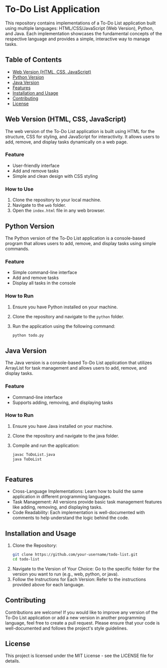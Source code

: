 # To-Do List Application

This repository contains implementations of a To-Do List application built using multiple languages: HTML/CSS/JavaScript (Web Version), Python, and Java. Each implementation showcases the fundamental concepts of the respective language and provides a simple, interactive way to manage tasks.

## Table of Contents

- [Web Version (HTML, CSS, JavaScript)](#web-version-html-css-javascript)
- [Python Version](#python-version)
- [Java Version](#java-version)
- [Features](#features)
- [Installation and Usage](#installation-and-usage)
- [Contributing](#contributing)
- [License](#license)

## Web Version (HTML, CSS, JavaScript)

The web version of the To-Do List application is built using HTML for the structure, CSS for styling, and JavaScript for interactivity. It allows users to add, remove, and display tasks dynamically on a web page.

### Feature

- User-friendly interface
- Add and remove tasks
- Simple and clean design with CSS styling

### How to Use

1. Clone the repository to your local machine.
2. Navigate to the `web` folder.
3. Open the `index.html` file in any web browser.

## Python Version

The Python version of the To-Do List application is a console-based program that allows users to add, remove, and display tasks using simple commands.

### Feature

- Simple command-line interface
- Add and remove tasks
- Display all tasks in the console

### How to Run

1. Ensure you have Python installed on your machine.
2. Clone the repository and navigate to the `python` folder.
3. Run the application using the following command:

   ```bash
   python todo.py

## Java Version

The Java version is a console-based To-Do List application that utilizes ArrayList for task management and allows users to add, remove, and display tasks.

### Feature

- Command-line interface
- Supports adding, removing, and displaying tasks

### How to Run

1. Ensure you have Java installed on your machine.
2. Clone the repository and navigate to the java folder.
3. Compile and run the application:

   ```bash
   javac ToDoList.java
   java ToDoList
  

## Features
- Cross-Language Implementations: Learn how to build the same application in different programming languages.
- Task Management: All versions provide basic task management features like adding, removing, and displaying tasks.
- Code Readability: Each implementation is well-documented with comments to help understand the logic behind the code.

##  Installation and Usage
 
1. Clone the Repository:
   ```bash
   git clone https://github.com/your-username/todo-list.git
   cd todo-list

2. Navigate to the Version of Your Choice: Go to the specific folder for the version you want to run (e.g., web, python, or java).
3. Follow the Instructions for Each Version: Refer to the instructions provided above for each language.

## Contributing

Contributions are welcome! If you would like to improve any version of the To-Do List application or add a new version in another programming language, feel free to create a pull request. Please ensure that your code is well-documented and follows the project's style guidelines.

## License

This project is licensed under the MIT License - see the LICENSE file for details.
